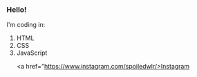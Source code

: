 <h3>Hello!</h3>

I'm coding in:
<ol>
  <li>HTML</li>
  <li>CSS</li>
  <li>JavaScript</li>
</ul>
  
<a href="https://www.instagram.com/spoiledwlr/>Instagram</a>


<!---
adison05/adison05 is a ✨ special ✨ repository because its `README.md` (this file) appears on your GitHub profile.
You can click the Preview link to take a look at your changes.
--->
